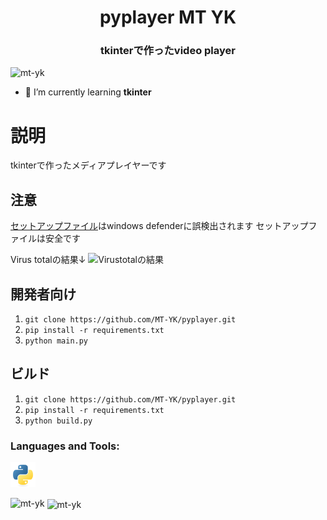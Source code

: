 <h1 align="center">pyplayer MT YK</h1>
<h3 align="center">tkinterで作ったvideo player</h3>

<p align="left"> <img src="https://komarev.com/ghpvc/?username=mt-yk&label=Profile%20views&color=0e75b6&style=flat" alt="mt-yk" /> </p>

- 🌱 I’m currently learning **tkinter**


# 説明
tkinterで作ったメディアプレイヤーです
## 注意
[セットアップファイル](https://github.com/MT-YK/pyplayer/releases/download/1.0/pyplayer_setup.exe)はwindows defenderに誤検出されます
セットアップファイルは安全です

Virus totalの結果↓
![Virustotalの結果](https://github.com/MT-YK/pyplayer/raw/main/virustotal.png)

## 開発者向け
 1. `git clone https://github.com/MT-YK/pyplayer.git`
 2. `pip install -r requirements.txt`
 3. `python main.py`
## ビルド
 1. `git clone https://github.com/MT-YK/pyplayer.git`
 2. `pip install -r requirements.txt`
 3. `python build.py`
<p align="left">
</p>

<h3 align="left">Languages and Tools:</h3>
<p align="left"> <a href="https://www.python.org" target="_blank" rel="noreferrer"> <img src="https://raw.githubusercontent.com/devicons/devicon/master/icons/python/python-original.svg" alt="python" width="40" height="40"/> </a> </p>


<p><img align="left" src="https://github-readme-stats.vercel.app/api/top-langs?username=mt-yk&show_icons=true&locale=en&layout=compact" alt="mt-yk" /></p>

<p>&nbsp;<img align="center" src="https://github-readme-stats.vercel.app/api?username=mt-yk&show_icons=true&locale=en" alt="mt-yk" /></p>
